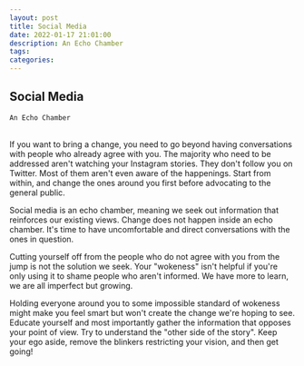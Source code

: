 ```yaml
---
layout: post
title: Social Media 
date: 2022-01-17 21:01:00
description: An Echo Chamber
tags:
categories: 
---
```


## Social Media
`An Echo Chamber`

<br>
If you want to bring a change, you need to go beyond having conversations with people who already agree with you. The majority who need to be addressed aren't watching your Instagram stories. They don't follow you on Twitter. Most of them aren't even aware of the happenings. Start from within, and change the ones around you first before advocating to the general public.

Social media is an echo chamber, meaning we seek out information that reinforces our existing views. Change does not happen inside an echo chamber. It's time to have uncomfortable and direct conversations with the ones in question.

Cutting yourself off from the people who do not agree with you from the jump is not the solution we seek. Your "wokeness" isn't helpful if you're only using it to shame people who aren't informed. We have more to learn, we are all imperfect but growing.

Holding everyone around you to some impossible standard of wokeness might make you feel smart but won't create the change we're hoping to see. Educate yourself and most importantly gather the information that opposes your point of view. Try to understand the "other side of the story". Keep your ego aside, remove the blinkers restricting your vision, and then get going!